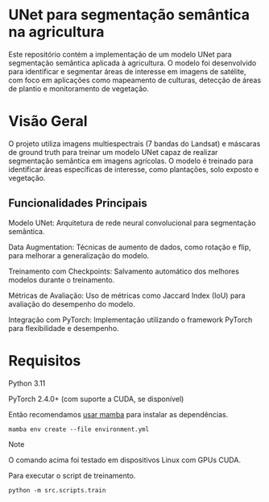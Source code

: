 # UNet para segmentação semântica na agricultura
Este repositório contém a implementação de um modelo UNet para segmentação semântica aplicada à agricultura. O modelo foi desenvolvido para identificar e segmentar áreas de interesse em imagens de satélite, com foco em aplicações como mapeamento de culturas, detecção de áreas de plantio e monitoramento de vegetação.

# Visão Geral
O projeto utiliza imagens multiespectrais (7 bandas do Landsat) e máscaras de ground truth para treinar um modelo UNet capaz de realizar segmentação semântica em imagens agrícolas. O modelo é treinado para identificar áreas específicas de interesse, como plantações, solo exposto e vegetação.

## Funcionalidades Principais
Modelo UNet: Arquitetura de rede neural convolucional para segmentação semântica.

Data Augmentation: Técnicas de aumento de dados, como rotação e flip, para melhorar a generalização do modelo.

Treinamento com Checkpoints: Salvamento automático dos melhores modelos durante o treinamento.

Métricas de Avaliação: Uso de métricas como Jaccard Index (IoU) para avaliação do desempenho do modelo.

Integração com PyTorch: Implementação utilizando o framework PyTorch para flexibilidade e desempenho.

# Requisitos
Python 3.11

PyTorch 2.4.0+ (com suporte a CUDA, se disponível)

Então recomendamos [usar mamba](https://mamba.readthedocs.io/en/latest/installation/mamba-installation.html)
para instalar as dependências.

    mamba env create --file environment.yml

> [!NOTE]
> O comando acima foi testado em dispositivos Linux com GPUs CUDA.

Para executar o script de treinamento.

    python -m src.scripts.train
